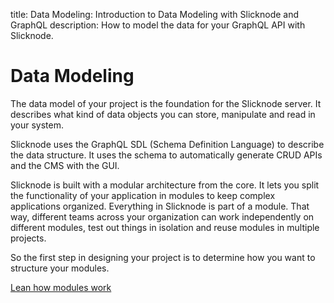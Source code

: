 title: Data Modeling: Introduction to Data Modeling with Slicknode and GraphQL
description: How to model the data for your GraphQL API with Slicknode.  

# Data Modeling

The data model of your project is the foundation for the Slicknode server. It describes what kind
of data objects you can store, manipulate and read in your system. 

Slicknode uses the GraphQL SDL (Schema Definition Language) to describe the data structure. It uses the schema 
to automatically generate CRUD APIs and the CMS with the GUI. 

Slicknode is built with a modular architecture from the core. It lets you split the functionality
of your application in modules to keep complex applications organized. 
Everything in Slicknode is part of a module. That way, different teams across your organization
can work independently on different modules, test out things in isolation and reuse modules
in multiple projects. 

So the first step in designing your project is to determine how you want to structure your modules. 

[Lean how modules work](./modules.md)
